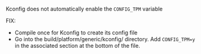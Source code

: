 Kconfig does not automatically enable the `CONFIG_TPM` variable

FIX: 
- Compile once for Kconfig to create its config file
- Go into the build/platform/generic/kconfig/ directory. Add `CONFIG_TPM=y` in the associated section at the bottom of the file.
